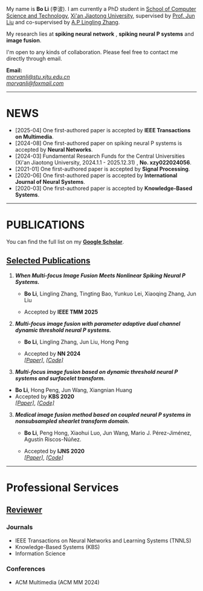 

My name is **Bo Li** (李波). I am currently a PhD student in [School of Computer Science  and Technology](http://www.cs.xjtu.edu.cn/), [Xi'an Jiaotong University](http://www.xjtu.edu.cn/), supervised by [Prof. Jun Liu](https://gr.xjtu.edu.cn/en/web/liukeen/4) and co-supervised by [A.P Lingling Zhang](https://gr.xjtu.edu.cn/en/web/zhanglling).

My research lies at **spiking neural network** , **spiking neural P systems**  and **image fusion**.

I'm open to any kinds of collaboration. Please feel free to contact me directly through email.

**Email:**  
*morvanli@stu.xjtu.edu.cn*  
*morvanli@foxmail.com*  

---

# NEWS
- [2025-04] One first-authored paper is accepted by **IEEE Transactions on Multimedia**. 
- [2024-08] One first-authored paper on spiking neural P systems is accepted by **Neural Networks**. 
- [2024-03] Fundamental Research Funds for the Central Universities (Xi'an Jiaotong University, 2024.1.1 - 2025.12.31) , **No. xzy022024056**. 
- [2021-01] One first-authored paper is accepted by **Signal Processing**.
- [2020-06] One first-authored paper is accepted by **International Journal of Neural Systems**.
- [2020-03] One first-authored paper is accepted by **Knowledge-Based Systems**.


---

# PUBLICATIONS

You can find the full list on my [**Google Scholar**](https://scholar.google.com/citations?user=C6dA9NAAAAAJ&hl=zh-CN).

## <u> Selected Publications </u>
1. ***When Multi-focus Image Fusion Meets Nonlinear Spiking Neural P Systems.***
   * **Bo Li**, Lingling Zhang, Tingting Bao, Yunkuo Lei, Xiaoqing Zhang, Jun Liu
   
   * Accepted by **IEEE TMM 2025**  
   
1. ***Multi-focus image fusion with parameter adaptive dual channel dynamic threshold neural P systems.***
   * **Bo Li**, Lingling Zhang, Jun Liu, Hong Peng
   
   * Accepted by **NN 2024**  
     [*[Paper]*](https://www.sciencedirect.com/science/article/pii/S0893608024005276), [*[Code]*](https://github.com/MorvanLi/MFIF-PADCDTNP)
2.  ***Multi-focus image fusion based on dynamic threshold neural P systems and surfacelet transform.***
   * **Bo Li**, Hong Peng, Jun Wang, Xiangnian Huang 
   * Accepted by **KBS 2020**  
     [*[Paper]*](https://www.sciencedirect.com/science/article/pii/S0950705120301854), [*[Code]*](https://github.com/MorvanLi/DTNP-ST)

3. ***Medical image fusion method based on coupled neural P systems in nonsubsampled shearlet transform domain.***
   * **Bo Li**,  Peng Hong, Xiaohui Luo, Jun Wang, Mario J. Pérez-Jiménez, Agustín Riscos-Núñez.
   
   * Accepted by **IJNS 2020**  
     [*[Paper]*](https://www.worldscientific.com/doi/abs/10.1142/S0129065720500501), [*[Code]*](https://github.com/MorvanLi/CNP-MIF)


---

# Professional Services

## <u> Reviewer </u>

### Journals 

* IEEE Transactions on Neural Networks and Learning Systems (TNNLS)
* Knowledge-Based Systems (KBS) 
* Information Science

### Conferences

* ACM Multimedia (ACM MM 2024)